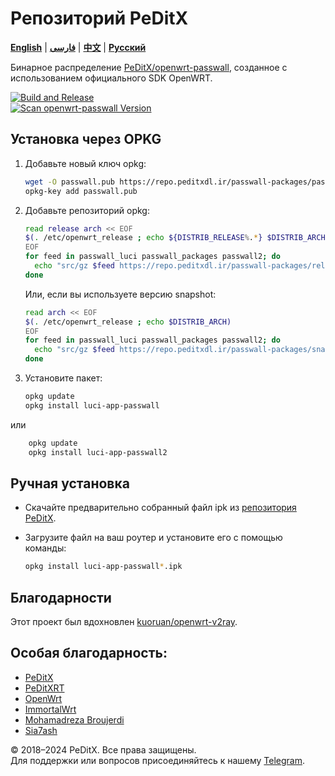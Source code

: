 # Репозиторий PeDitX

[**English**](README.md) | [**فارسی**](README_fa.md) | [**中文**](README_zh.md) | [**Русский**](README_ru.md)

Бинарное распределение [PeDitX/openwrt-passwall](https://github.com/peditx/openwrt-passwall), созданное с использованием официального SDK OpenWRT.

[![Build and Release](https://github.com/dianlujitao/openwrt-passwall-build/actions/workflows/build-release.yml/badge.svg)](https://github.com/peditx/passrepo/actions/workflows/autocomp.yml)  
[![Scan openwrt-passwall Version](https://github.com/dianlujitao/openwrt-passwall-build/actions/workflows/version-scan.yml/badge.svg)](https://github.com/peditx/passrepo/actions/workflows/version-scan.yml)

## Установка через OPKG

1. Добавьте новый ключ opkg:

    ```sh
    wget -O passwall.pub https://repo.peditxdl.ir/passwall-packages/passwall.pub
    opkg-key add passwall.pub
    ```

2. Добавьте репозиторий opkg:

    ```sh
    read release arch << EOF
    $(. /etc/openwrt_release ; echo ${DISTRIB_RELEASE%.*} $DISTRIB_ARCH)
    EOF
    for feed in passwall_luci passwall_packages passwall2; do
      echo "src/gz $feed https://repo.peditxdl.ir/passwall-packages/releases/packages-$release/$arch/$feed" >> /etc/opkg/customfeeds.conf
    done
    ```

    Или, если вы используете версию snapshot:

    ```sh
    read arch << EOF
    $(. /etc/openwrt_release ; echo $DISTRIB_ARCH)
    EOF
    for feed in passwall_luci passwall_packages passwall2; do
      echo "src/gz $feed https://repo.peditxdl.ir/passwall-packages/snapshots/packages/$arch/$feed" >> /etc/opkg/customfeeds.conf
    done
    ```

3. Установите пакет:

    ```sh
    opkg update
    opkg install luci-app-passwall
    ```

или

```sh
    opkg update
    opkg install luci-app-passwall2
```

## Ручная установка

- Скачайте предварительно собранный файл ipk из [репозитория PeDitX](https://repo.peditxdl.ir/passwall-packages/releases/).

- Загрузите файл на ваш роутер и установите его с помощью команды:

    ```sh
    opkg install luci-app-passwall*.ipk
    ```

## Благодарности

Этот проект был вдохновлен [kuoruan/openwrt-v2ray](https://github.com/kuoruan/openwrt-v2ray).

## Особая благодарность:

- [PeDitX](https://github.com/peditx)  
- [PeDitXRT](https://github.com/peditx/peditxrt)  
- [OpenWrt](https://github.com/openwrt)  
- [ImmortalWrt](https://github.com/immortalwrt)
- [Mohamadreza Broujerdi](https://t.me/MR13_B)
- [Sia7ash](https://github.com/Sia7ash)


© 2018–2024 PeDitX. Все права защищены.  
Для поддержки или вопросов присоединяйтесь к нашему [Telegram](https://t.me/peditx).
